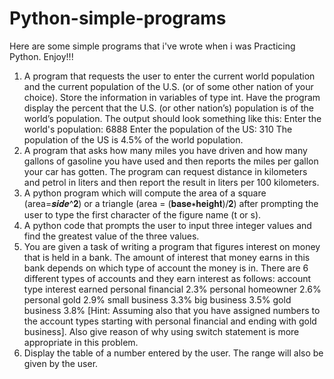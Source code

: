 # Python-simple-programs
Here are some simple programs that i've wrote when i was Practicing Python.
Enjoy!!!








1. A program that requests the user to enter the current world population and the current population of the U.S. (or of some other nation of your choice). Store the information in variables of type int. Have the program display the percent that the U.S. (or other nation’s) population is of the world’s population. The output should look something like this: 
Enter the world's population: 6888 
Enter the population of the US: 310 
The population of the US is 4.5% of the world population.
2. A program that asks how many miles you have driven and how many gallons of gasoline you have used and then reports the miles per gallon your car has gotten. The program can request distance in kilometers and petrol in liters and then report the result in liters per 100 kilometers.
3. A python program which will compute the area of a square (area=𝒔𝒊𝒅𝒆^𝟐) or a triangle (area = (𝐛𝐚𝐬𝐞∗𝐡𝐞𝐢𝐠𝐡𝐭)/𝟐) after prompting the user to type the first character of the figure name (t or s).
4. A python code that prompts the user to input three integer values and find the greatest value of the three values.
5. You are given a task of writing a program that figures interest on money that is held in a bank. The amount of interest that money earns in this bank depends on which type of account the money is in. There are 6 different types of accounts and they earn interest as follows:
account type
interest earned
personal financial
2.3%
personal homeowner
2.6%
personal gold
2.9%
small business
3.3%
big business
3.5%
gold business
3.8%
[Hint: Assuming also that you have assigned numbers to the account types starting with personal financial and ending with gold business]. Also give reason of why using switch statement is more appropriate in this problem.
6. Display the table of a number entered by the user. The range will also be given by the user.
